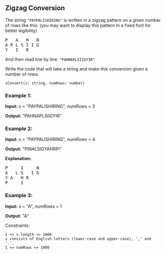 ## Zigzag Conversion

The string `"PAYPALISHIRING"` is written in a zigzag pattern on a given number of rows like this: (you may want to display this pattern in a fixed font for better legibility)

<pre>
P   A   H   N
A P L S I I G
Y   I   R
</pre>

And then read line by line: `"PAHNAPLSIIGYIR"` 

Write the code that will take a string and make this conversion given a number of rows:

`zConvert(s: string, numRows: number)`

### Example 1:
**Input:** s = "PAYPALISHIRING", numRows = 3

**Output:** "PAHNAPLSIIGYIR"

### Example 2:
**Input:** s = "PAYPALISHIRING", numRows = 4

**Output:** "PINALSIGYAHRPI"

**Explanation:**

<pre>
P     I     N
A   L S   I G
Y A   H R
P     I
</pre>

### Example 3:
**Input:** s = "A", numRows = 1

**Output:** "A"


Constraints:


    1 <= s.length <= 1000
    s consists of English letters (lower-case and upper-case), ',' and '.'.
    1 <= numRows <= 1000

